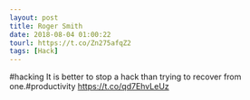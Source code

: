 ```yaml
---
layout: post
title: Roger Smith
date: 2018-08-04 01:00:22
tourl: https://t.co/Zn275afqZ2
tags: [Hack]
---
```

#hacking It is better to stop a hack than trying to recover from one.#productivity https://t.co/qd7EhvLeUz